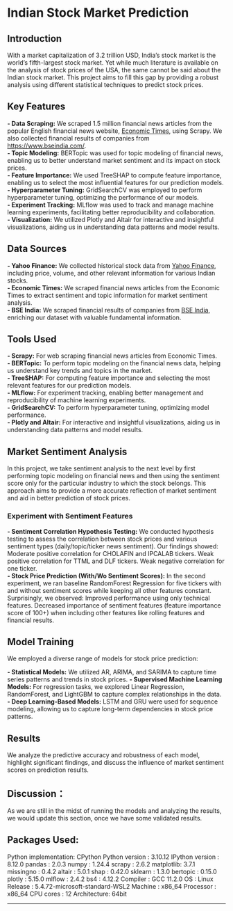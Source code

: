 # Indian Stock Market Prediction

## Introduction

With a market capitalization of 3.2 trillion USD, India’s stock market is the world’s fifth-largest stock market. Yet while much literature is available on the analysis of stock prices of the USA, the same cannot be said about the Indian stock market. This project aims to fill this gap by providing a robust analysis using different statistical techniques to predict stock prices.

## Key Features

**- Data Scraping:** We scraped 1.5 million financial news articles from the popular English financial news website, [Economic Times](https://economictimes.indiatimes.com/), using Scrapy. We also collected financial results of companies from https://www.bseindia.com/.  
**- Topic Modeling:** BERTopic was used for topic modeling of financial news, enabling us to better understand market sentiment and its impact on stock prices.   
**- Feature Importance:** We used TreeSHAP to compute feature importance, enabling us to select the most influential features for our prediction models.  
**- Hyperparameter Tuning:** GridSearchCV was employed to perform hyperparameter tuning, optimizing the performance of our models.  
**- Experiment Tracking:** MLflow was used to track and manage machine learning experiments, facilitating better reproducibility and collaboration.  
**- Visualization:** We utilized Plotly and Altair for interactive and insightful visualizations, aiding us in understanding data patterns and model results.  

## Data Sources

**- Yahoo Finance:** We collected historical stock data from [Yahoo Finance](https://github.com/ranaroussi/yfinance), including price, volume, and other relevant information for various Indian stocks.  
**- Economic Times:** We scraped financial news articles from the Economic Times to extract sentiment and topic information for market sentiment analysis.  
**- BSE India:** We scraped financial results of companies from [BSE India](https://www.bseindia.com/), enriching our dataset with valuable fundamental information.  

## Tools Used

**- Scrapy:** For web scraping financial news articles from Economic Times.  
**- BERTopic:** To perform topic modeling on the financial news data, helping us understand key trends and topics in the market.  
**- TreeSHAP:** For computing feature importance and selecting the most relevant features for our prediction models.  
**- MLflow:** For experiment tracking, enabling better management and reproducibility of machine learning experiments.  
**- GridSearchCV:** To perform hyperparameter tuning, optimizing model performance.  
**- Plotly and Altair:** For interactive and insightful visualizations, aiding us in understanding data patterns and model results.  

## Market Sentiment Analysis

In this project, we take sentiment analysis to the next level by first performing topic modeling on financial news and then using the sentiment score only for the particular industry to which the stock belongs. This approach aims to provide a more accurate reflection of market sentiment and aid in better prediction of stock prices.

### Experiment with Sentiment Features 
**- Sentiment Correlation Hypothesis Testing:** We conducted hypothesis testing to assess the correlation between stock prices and various sentiment types   (daily/topic/ticker news sentiment). Our findings showed:  
Moderate positive correlation for CHOLAFIN and IPCALAB tickers.
Weak positive correlation for TTML and DLF tickers.
Weak negative correlation for one ticker.  
**- Stock Price Prediction (With/Wo Sentiment Scores):** In the second experiment, we ran baseline RandomForest Regression for five tickers with and without   sentiment scores while keeping all other features constant. Surprisingly, we observed:
Improved performance using only technical features.
Decreased importance of sentiment features (feature importance score of 100+) when including other features like rolling features and financial results.  

## Model Training

We employed a diverse range of models for stock price prediction:

**- Statistical Models:** We utilized AR, ARIMA, and SARIMA to capture time series patterns and trends in stock prices.
**- Supervised Machine Learning Models:** For regression tasks, we explored Linear Regression, RandomForest, and LightGBM to capture complex relationships in the data.
**- Deep Learning-Based Models:** LSTM and GRU were used for sequence modeling, allowing us to capture long-term dependencies in stock price patterns.

## Results

We analyze the predictive accuracy and robustness of each model, highlight significant findings, and discuss the influence of market sentiment scores on prediction results.

## Discussion：
As we are still in the midst of running the models and analyzing the results, we would update this section, once we have some validated results.  

## Packages Used:
Python implementation: CPython
Python version       : 3.10.12
IPython version      : 8.12.0
pandas    : 2.0.3
numpy     : 1.24.4
scrapy    : 2.6.2
matplotlib: 3.7.1
missingno : 0.4.2
altair    : 5.0.1
shap      : 0.42.0
sklearn   : 1.3.0
bertopic  : 0.15.0
plotly    : 5.15.0
mlflow    : 2.4.2
bs4       : 4.12.2
Compiler    : GCC 11.2.0
OS          : Linux
Release     : 5.4.72-microsoft-standard-WSL2
Machine     : x86_64
Processor   : x86_64
CPU cores   : 12
Architecture: 64bit

---
